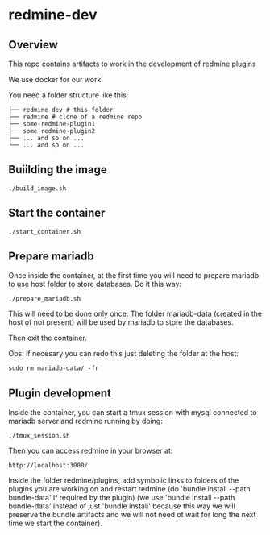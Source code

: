# redmine-dev

## Overview

This repo contains artifacts to work in the development of redmine plugins

We use docker for our work.

You need a folder structure like this:
```
├── redmine-dev # this folder
├── redmine # clone of a redmine repo
├── some-redmine-plugin1
├── some-redmine-plugin2
├── ... and so on ...
└── ... and so on ...
```
## Buiilding the image
```
./build_image.sh
```

## Start the container
```
./start_container.sh
```
## Prepare mariadb

Once inside the container, at the first time you will need to prepare mariadb to use host folder to store databases. Do it this way:
```
./prepare_mariadb.sh
```
This will need to be done only once. The folder mariadb-data (created in the host of not present) will be used by mariadb to store the databases.

Then exit the container.

Obs: if necesary you can redo this just deleting the folder at the host:
```
sudo rm mariadb-data/ -fr
```

## Plugin development

Inside the container, you can start a tmux session with mysql connected to mariadb server and redmine running by doing:
```
./tmux_session.sh
```

Then you can access redmine in your browser at:
```
http://localhost:3000/
```

Inside the folder redmine/plugins, add symbolic links to folders of the plugins you are working on and restart redmine (do 'bundle install --path bundle-data' if required by the plugin)
(we use 'bundle install --path bundle-data' instead of just 'bundle install' because this way we will preserve the bundle artifacts and we will not need ot wait for long the next time we start the container).




